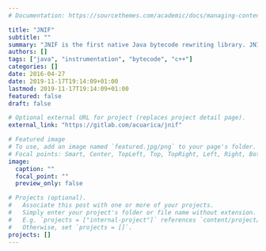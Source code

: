 ```yaml
---
# Documentation: https://sourcethemes.com/academic/docs/managing-content/

title: "JNIF"
subtitle: ""
summary: "JNIF is the first native Java bytecode rewriting library. JNIF is a C++ library for decoding, analyzing, editing, and encoding Java bytecode."
authors: []
tags: ["java", "instrumentation", "bytecode", "c++"]
categories: []
date: 2016-04-27
date: 2019-11-17T19:14:09+01:00
lastmod: 2019-11-17T19:14:09+01:00
featured: false
draft: false

# Optional external URL for project (replaces project detail page).
external_link: "https://gitlab.com/acuarica/jnif"

# Featured image
# To use, add an image named `featured.jpg/png` to your page's folder.
# Focal points: Smart, Center, TopLeft, Top, TopRight, Left, Right, BottomLeft, Bottom, BottomRight.
image:
  caption: ""
  focal_point: ""
  preview_only: false

# Projects (optional).
#   Associate this post with one or more of your projects.
#   Simply enter your project's folder or file name without extension.
#   E.g. `projects = ["internal-project"]` references `content/project/deep-learning/index.md`.
#   Otherwise, set `projects = []`.
projects: []
---
```

